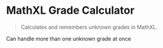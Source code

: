 # MathXL Grade Calculator

> Calculates and remembers unknown grades in MathXL.

Can handle more than one unknown grade at once
